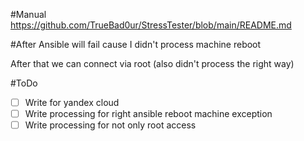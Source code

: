 #Manual
https://github.com/TrueBad0ur/StressTester/blob/main/README.md

#After
Ansible will fail cause I didn't process machine reboot

After that we can connect via root (also didn't process the right way)

#ToDo

- [ ] Write for yandex cloud
- [ ] Write processing for right ansible reboot machine exception
- [ ] Write processing for not only root access
